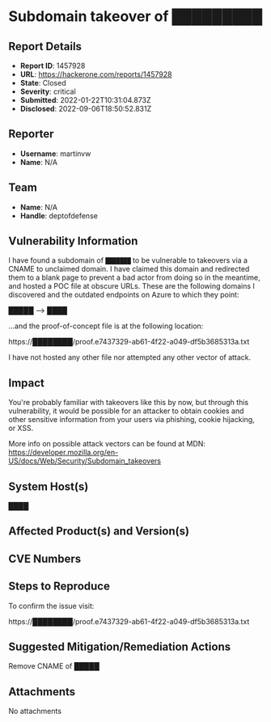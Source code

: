 # Subdomain takeover of █████████

## Report Details
- **Report ID**: 1457928
- **URL**: https://hackerone.com/reports/1457928
- **State**: Closed
- **Severity**: critical
- **Submitted**: 2022-01-22T10:31:04.873Z
- **Disclosed**: 2022-09-06T18:50:52.831Z

## Reporter
- **Username**: martinvw
- **Name**: N/A

## Team
- **Name**: N/A
- **Handle**: deptofdefense

## Vulnerability Information
I have found a subdomain of `███████` to be vulnerable to takeovers via a CNAME to unclaimed domain. I have claimed this domain and redirected them to a blank page to prevent a bad actor from doing so in the meantime, and hosted a POC file at obscure URLs. These are the following domains I discovered and the outdated endpoints on Azure to which they point:

█████ --> ████

...and the proof-of-concept file is at the following location:

https://████████/proof.e7437329-ab61-4f22-a049-df5b3685313a.txt

I have not hosted any other file nor attempted any other vector of attack.

## Impact

You're probably familiar with takeovers like this by now, but through this vulnerability, it would be possible for an attacker to obtain cookies and other sensitive information from your users via phishing, cookie hijacking, or XSS.

More info on possible attack vectors can be found at MDN: https://developer.mozilla.org/en-US/docs/Web/Security/Subdomain_takeovers

## System Host(s)
████

## Affected Product(s) and Version(s)


## CVE Numbers


## Steps to Reproduce
To confirm the issue visit:

https://████████/proof.e7437329-ab61-4f22-a049-df5b3685313a.txt

## Suggested Mitigation/Remediation Actions
Remove CNAME of █████



## Attachments
No attachments
